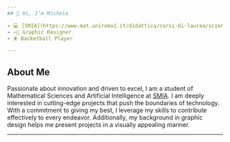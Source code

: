 ```yaml
---
## 👋 Hi, I’m Michele

- 💻 [SMIA](https://www.mat.uniroma1.it/didattica/corsi-di-laurea/scienze-matematiche-intelligenza-artificiale-triennale) student
- ✍🏻 Graphic Designer
- ⛹️ Basketball Player

---
```


## About Me

Passionate about innovation and driven to excel, I am a student of Mathematical Sciences and Artificial Intelligence at [SMIA](https://www.mat.uniroma1.it/didattica/corsi-di-laurea/scienze-matematiche-intelligenza-artificiale-triennale). I am deeply interested in cutting-edge projects that push the boundaries of technology. With a commitment to giving my best, I leverage my skills to contribute effectively to every endeavor. Additionally, my background in graphic design helps me present projects in a visually appealing manner.

---

<!---
mich1803/mich1803 is a ✨ special ✨ repository because its `README.md` (this file) appears on your GitHub profile.
You can click the Preview link to take a look at your changes.
--->
